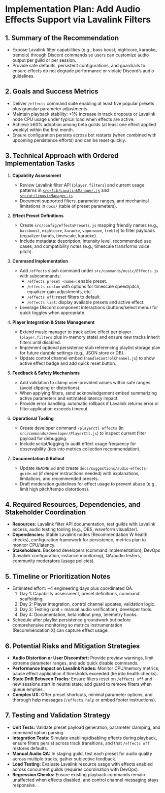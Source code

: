 # Implementation Plan: Add Audio Effects Support via Lavalink Filters

## 1. Summary of the Recommendation
- Expose Lavalink filter capabilities (e.g., bass boost, nightcore, karaoke, tremolo) through Discord commands so users can customize audio output per guild or per session.
- Provide safe defaults, persistent configurations, and guardrails to ensure effects do not degrade performance or violate Discord’s audio guidelines.

## 2. Goals and Success Metrics
- Deliver `/effects` command suite enabling at least five popular presets plus granular parameter adjustments.
- Maintain playback stability: <1% increase in track dropouts or Lavalink node CPU usage under typical load when effects are active.
- Achieve ≥60% adoption among beta guilds (at least one effect applied weekly) within the first month.
- Ensure configuration persists across bot restarts (when combined with upcoming persistence efforts) and can be reset quickly.

## 3. Technical Approach with Ordered Implementation Tasks
1. **Capability Assessment**
   - Review Lavalink filter API (`player.filters`) and current usage patterns in [`src/lib/LavalinkManager.js`](src/lib/LavalinkManager.js:1) and [`src/util/musicManager.js`](src/util/musicManager.js:1).
   - Document supported filters, parameter ranges, and mechanical limitations in `docs/` (table of preset parameters).

2. **Effect Preset Definitions**
   - Create `src/config/effectsPresets.js` mapping friendly names (e.g., `bassboost`, `nightcore`, `karaoke`, `vaporwave`, `treble`) to filter payloads (equalizer bands, timescale, karaoke).
   - Include metadata: description, intensity level, recommended use cases, and compatibility notes (e.g., timescale transforms voice pitch).

3. **Command Implementation**
   - Add `/effects` slash command under `src/commands/music/Effects.js` with subcommands:
     - `/effects preset <name>`: enable preset.
     - `/effects custom` with options for timescale speed/pitch, equalizer gain adjustments, etc.
     - `/effects off`: reset filters to default.
     - `/effects list`: display available presets and active effect.
   - Leverage Discord component interactions (buttons/select menu) for quick toggles when appropriate.

4. **Player Integration & State Management**
   - Extend music manager to track active effect per player (`player.filters` plus in-memory state) and ensure new tracks inherit filters until disabled.
   - Implement optional persistence stub referencing playlist storage plan for future durable settings (e.g., JSON store or DB).
   - Update control channel embed (`handleControlChannel.js`) to show active effect badge and add quick reset button.

5. **Feedback & Safety Mechanisms**
   - Add validation to clamp user-provided values within safe ranges (avoid clipping or distortions).
   - When applying filters, send acknowledgement embed summarizing active parameters and estimated latency impact.
   - Provide error handling: automatic rollback if Lavalink returns error or filter application exceeds timeout.

6. **Operational Tooling**
   - Create developer command `/playerctl effects` (in `src/commands/developer/PlayerCtl.js`) to inspect current filter payload for debugging.
   - Include script/logging to audit effect usage frequency for observability (ties into metrics collection recommendation).

7. **Documentation & Rollout**
   - Update `README.md` and create `docs/suggestions/audio-effects-guide.md` (if deeper instructions needed) with explanations, limitations, and recommended presets.
   - Draft moderation guidelines for effect usage to prevent abuse (e.g., limit high pitch/tempo distortions).

## 4. Required Resources, Dependencies, and Stakeholder Coordination
- **Resources:** Lavalink filter API documentation, test guilds with Lavalink access, audio testing tooling (e.g., OBS, waveform visualizer).
- **Dependencies:** Stable Lavalink nodes (Recommendation W health checks), configuration framework for persistence, metrics plan to monitor CPU/latency.
- **Stakeholders:** Backend developers (command implementation), DevOps (Lavalink configuration, instance monitoring), QA/audio testers, community moderators (usage policies).

## 5. Timeline or Prioritization Notes
- Estimated effort: ~4 engineering days plus coordinated QA.
  1. Day 1: Capability assessment, preset definitions, command scaffolding.
  2. Day 2: Player integration, control channel updates, validation logic.
  3. Day 3: Testing (unit + manual audio verification), developer tools.
  4. Day 4: Documentation, beta rollout prep, telemetry hooks.
- Schedule after playlist persistence groundwork but before comprehensive monitoring so metrics instrumentation (Recommendation X) can capture effect usage.

## 6. Potential Risks and Mitigation Strategies
- **Audio Distortion or User Discomfort:** Provide preview warnings, limit extreme parameter ranges, and add quick disable commands.
- **Performance Impact on Lavalink Nodes:** Monitor CPU/memory metrics; pause effect application if thresholds exceeded (tie into health checks).
- **State Drift Between Tracks:** Ensure filters reset on `/effects off` and new sessions start in neutral state; add guard to remove filters when queue empties.
- **Complex UX:** Offer preset shortcuts, minimal parameter options, and thorough help messages (`/effects help` or embed footer instructions).

## 7. Testing and Validation Strategy
- **Unit Tests:** Validate preset payload generation, parameter clamping, and command option parsing.
- **Integration Tests:** Simulate enabling/disabling effects during playback, ensure filters persist across track transitions, and that `/effects off` restores defaults.
- **Manual Audio QA:** In staging guild, test each preset for audio quality across multiple tracks, gather subjective feedback.
- **Load Testing:** Evaluate Lavalink resource usage with effects enabled across concurrent guilds (requires coordination with DevOps).
- **Regression Checks:** Ensure existing playback commands remain unaffected when effects disabled, and control channel messaging stays responsive.